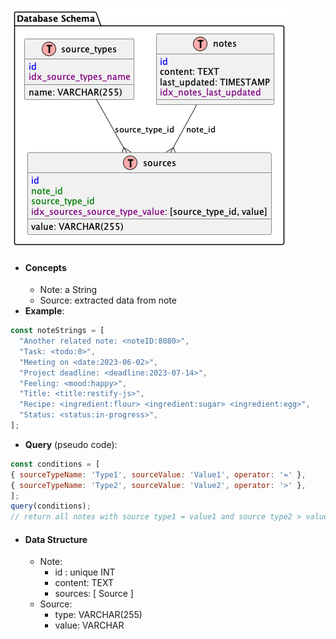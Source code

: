 ![Database Schema](https://github.com/monki1/mycelium-note/blob/a5848efe145306a818e66aa96465ecfcb7c98074/docs/ERD.png)

- #### Concepts
  - Note: a String
  - Source: extracted data from note
- __Example__:
    
```js
const noteStrings = [
  "Another related note: <noteID:8080>",
  "Task: <todo:0>",
  "Meeting on <date:2023-06-02>",
  "Project deadline: <deadline:2023-07-14>",
  "Feeling: <mood:happy>",
  "Title: <title:restify-js>",
  "Recipe: <ingredient:flour> <ingredient:sugar> <ingredient:egg>",
  "Status: <status:in-progress>",
];

```
  - __Query__ (pseudo code):
```js
const conditions = [
{ sourceTypeName: 'Type1', sourceValue: 'Value1', operator: '=' },
{ sourceTypeName: 'Type2', sourceValue: 'Value2', operator: '>' },
];
query(conditions);
// return all notes with source type1 = value1 and source type2 > value2
```

- #### Data Structure
  - Note: 
    - id : unique INT
    - content: TEXT
    - sources: \[ Source ]
  - Source: 
    - type: VARCHAR(255)
    - value: VARCHAR


